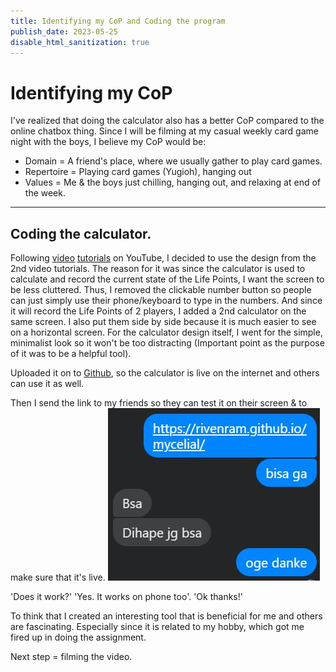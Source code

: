 ```yaml
---
title: Identifying my CoP and Coding the program
publish_date: 2023-05-25
disable_html_sanitization: true
---
```


# Identifying my CoP

I've realized that doing the calculator also has a better CoP compared to the online chatbox thing. Since I will be filming at my casual weekly card game night with the boys, I believe my CoP would be:

- Domain = A friend's place, where we usually gather to play card games.
- Repertoire = Playing card games (Yugioh), hanging out
- Values = Me & the boys just chilling, hanging out, and relaxing at end of the week.

---

##  Coding the calculator.
 
Following [video](https://youtu.be/QS6Y0ezhyCs) [tutorials](https://youtu.be/Exo7zmvRePs) on YouTube, I decided to use the design from the 2nd video tutorials.
The reason for it was since the calculator is used to calculate and record the current state of the Life Points, I want the screen to be less cluttered. Thus, I removed the clickable number button so people can just simply use their phone/keyboard to type in the numbers. And since it will record the Life Points of 2 players, I added a 2nd calculator on the same screen. I also put them side by side because it is much easier to see on a horizontal screen.
For the calculator design itself, I went for the simple, minimalist look so it won't be too distracting (Important point as the purpose of it was to be a helpful tool).

Uploaded it on to [Github](https://rivenram.github.io/mycelial/), so the calculator is live on the internet and others can use it as well. 

Then I send the link to my friends so they can test it on their screen & to make sure that it's live.
![bisaga](images/bisaga.JPG)

'Does it work?'
'Yes. It works on phone too'.
'Ok thanks!'

To think that I created an interesting tool that is beneficial for me and others are fascinating. Especially since it is related to my hobby, which got me fired up in doing the assignment.

Next step = filming the video.